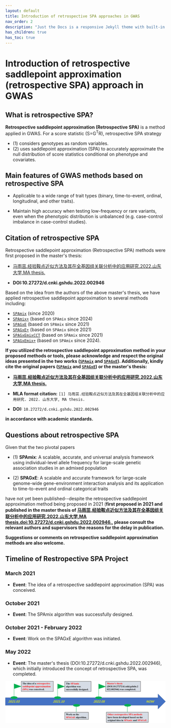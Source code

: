 ```yaml
---
layout: default
title: Introduction of retrospective SPA approaches in GWAS
nav_order: 2
description: "Just the Docs is a responsive Jekyll theme with built-in search that is easily customizable and hosted on GitHub Pages."
has_children: true
has_toc: true
---
```


# Introduction of retrospective saddlepoint approximation (retrospective SPA) approach in GWAS

## What is retrospective SPA?

**Retrospective saddlepoint approximation (Retrospective SPA)** is a method applied in GWAS. For a score statistic (S=G<sup>T</sup>R), retrospective SPA strategy
- (1) considers genotypes as random variables. 
- (2) uses saddlepoint approximation (SPA) to accurately approximate the null distribution of score statistics conditional on phenotype and covariates.

## Main features of GWAS methods based on retrospective SPA

- Applicable to a wide range of trait types (binary, time-to-event, ordinal, longitudinal, and other traits).

- Maintain high accuracy when testing low-frequency or rare variants, even when the phenotypic distribution is unbalanced (e.g. case-control imbalance in case-control studies).

## Citation of retrospective SPA

Retrospective saddlepoint approximation (Retrospective SPA) methods were first proposed in the master's thesis:

- [马雨茁.经验鞍点近似方法及其在全基因组关联分析中的应用研究.2022.山东大学,MA thesis.](https://kns.cnki.net/kcms2/article/abstract?v=jkwd3qsBIEKwkKkgMuimTLSEojAEBaWSJzCAd3uOCepX09aaYi1Vhn87HddxnsydAW9MGQHzgdF9Nw93IZ_DZCdJbGAX3C13DfGxpW58VBV273z1eVlg75Je1akPxIDc5iiSpz46iutS1tt9m3MJRg==&uniplatform=NZKPT&language=CHS)

- **DOI:10.27272/d.cnki.gshdu.2022.002946**

Based on the idea from the authors of the above master's thesis, we have applied retrospective saddlepoint approximation to several methods including:
- [```SPAmix```](https://github.com/YuzhuoMa97/SPAmix) (since 2020)
- [```SPAmix+```](https://github.com/YuzhuoMa97/SPAmixPlus) (based on ```SPAmix``` since 2024)
- [```SPAGxE```](https://github.com/YuzhuoMa97/SPAGxECCT) (based on ```SPAmix``` since 2021)
- [```SPAGxE+```](https://github.com/YuzhuoMa97/SPAGxECCT) (based on ```SPAmix``` since 2021)
- [```SPAGxEmixCCT```](https://github.com/YuzhuoMa97/SPAGxECCT) (based on ```SPAmix``` since 2021)
- [```SPAGxEmix+```](https://github.com/YuzhuoMa97/SPAGxECCT) (based on ```SPAmix``` since 2024). 

**If you utilized the retrospective saddlepoint approximation method in your proposed methods or tools, please acknowledge and respect the original ideas presented in the two works ([```SPAmix```](https://github.com/YuzhuoMa97/SPAmixPlus) and [```SPAGxE```](https://github.com/YuzhuoMa97/SPAGxECCT)). Additionally, kindly cite the original papers ([```SPAmix```](https://github.com/YuzhuoMa97/SPAmixPlus) and [```SPAGxE```](https://github.com/YuzhuoMa97/SPAGxECCT)) or the master's thesis:**

- **[马雨茁.经验鞍点近似方法及其在全基因组关联分析中的应用研究.2022.山东大学,MA thesis.](https://kns.cnki.net/kcms2/article/abstract?v=jkwd3qsBIEKwkKkgMuimTLSEojAEBaWSJzCAd3uOCepX09aaYi1Vhn87HddxnsydAW9MGQHzgdF9Nw93IZ_DZCdJbGAX3C13DfGxpW58VBV273z1eVlg75Je1akPxIDc5iiSpz46iutS1tt9m3MJRg==&uniplatform=NZKPT&language=CHS)**

- **MLA format citation:** ```[1] 马雨茁.经验鞍点近似方法及其在全基因组关联分析中的应用研究. 2022. 山东大学, MA thesis.```

- **DOI:** ```10.27272/d.cnki.gshdu.2022.002946```

**in accordance with academic standards.**

## Questions about retrospective SPA

Given that the two pivotal papers  

- (1) **SPAmix**: A scalable, accurate, and universal analysis framework using individual-level allele frequency for large-scale genetic association studies in an admixed population

- (2) **SPAGxE**: A scalable and accurate framework for large-scale genome-wide gene-environment interaction analysis and its application to time-to-event and ordinal categorical traits

have not yet been published--despite the retrospective saddlepoint approximation method being proposed in 2021 (**first proposed in 2021 and published in the master thesis of [马雨茁.经验鞍点近似方法及其在全基因组关联分析中的应用研究.2022.山东大学,MA thesis.doi:10.27272/d.cnki.gshdu.2022.002946.](https://kns.cnki.net/kcms2/article/abstract?v=jkwd3qsBIEKwkKkgMuimTLSEojAEBaWSJzCAd3uOCepX09aaYi1Vhn87HddxnsydAW9MGQHzgdF9Nw93IZ_DZCdJbGAX3C13DfGxpW58VBV273z1eVlg75Je1akPxIDc5iiSpz46iutS1tt9m3MJRg==&uniplatform=NZKPT&language=CHS), please consult the relevant authors and supervisors the reasons for the delay in publication.**

**Suggestions or comments on retrospective saddlepoint approximation methods are also welcome.**





## Timeline of Restropective SPA Project

### March 2021
- **Event**: The idea of a retrospective saddlepoint approximation (SPA) was conceived.

### October 2021
- **Event**: The SPAmix algorithm was successfully designed.

### October 2021 - February 2022
- **Event**: Work on the SPAGxE algorithm was initiated.

### May 2022
- **Event**: The master's thesis (DOI:10.27272/d.cnki.gshdu.2022.002946), which initially introduced the concept of retrospective SPA, was completed.


![RetroSPA_timeline](https://raw.githubusercontent.com/YuzhuoMa97/RetroSPAgwas.github.io/main/docs/assets/images/RetroSPA_timeline.png)




